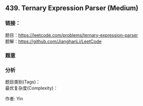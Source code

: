 ## 439. Ternary Expression Parser (Medium)

### **链接**：
题目：https://leetcode.com/problems/ternary-expression-parser  
题解：https://github.com/JianghanLi/LeetCode

### **题意**



### **分析**  
题目类别(Tags)：  
最优复杂度(Complexity)：  



作者: Yin
